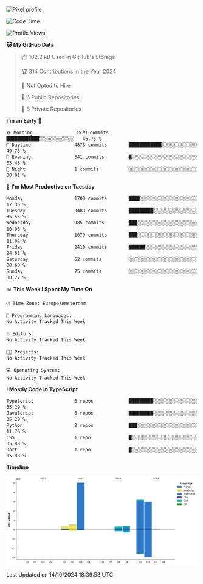 ![Pixel profile](https://pixel-profile.vercel.app/api/github-stats?username=Atchferox&screen_effect=true&theme=rainbow
)


<!--START_SECTION:waka-->
![Code Time](http://img.shields.io/badge/Code%20Time-415%20hrs%204%20mins-blue)

![Profile Views](http://img.shields.io/badge/Profile%20Views-0-blue)

**🐱 My GitHub Data** 

> 📦 102.2 kB Used in GitHub's Storage 
 > 
> 🏆 314 Contributions in the Year 2024
 > 
> 🚫 Not Opted to Hire
 > 
> 📜 6 Public Repositories 
 > 
> 🔑 8 Private Repositories 
 > 
**I'm an Early 🐤** 

```text
🌞 Morning                4579 commits        ████████████░░░░░░░░░░░░░   46.75 % 
🌆 Daytime                4873 commits        ████████████░░░░░░░░░░░░░   49.75 % 
🌃 Evening                341 commits         █░░░░░░░░░░░░░░░░░░░░░░░░   03.48 % 
🌙 Night                  1 commits           ░░░░░░░░░░░░░░░░░░░░░░░░░   00.01 % 
```
📅 **I'm Most Productive on Tuesday** 

```text
Monday                   1700 commits        ████░░░░░░░░░░░░░░░░░░░░░   17.36 % 
Tuesday                  3483 commits        █████████░░░░░░░░░░░░░░░░   35.56 % 
Wednesday                985 commits         ███░░░░░░░░░░░░░░░░░░░░░░   10.06 % 
Thursday                 1079 commits        ███░░░░░░░░░░░░░░░░░░░░░░   11.02 % 
Friday                   2410 commits        ██████░░░░░░░░░░░░░░░░░░░   24.61 % 
Saturday                 62 commits          ░░░░░░░░░░░░░░░░░░░░░░░░░   00.63 % 
Sunday                   75 commits          ░░░░░░░░░░░░░░░░░░░░░░░░░   00.77 % 
```


📊 **This Week I Spent My Time On** 

```text
🕑︎ Time Zone: Europe/Amsterdam

💬 Programming Languages: 
No Activity Tracked This Week

🔥 Editors: 
No Activity Tracked This Week

🐱‍💻 Projects: 
No Activity Tracked This Week

💻 Operating System: 
No Activity Tracked This Week
```

**I Mostly Code in TypeScript** 

```text
TypeScript               6 repos             █████████░░░░░░░░░░░░░░░░   35.29 % 
JavaScript               6 repos             █████████░░░░░░░░░░░░░░░░   35.29 % 
Python                   2 repos             ███░░░░░░░░░░░░░░░░░░░░░░   11.76 % 
CSS                      1 repo              █░░░░░░░░░░░░░░░░░░░░░░░░   05.88 % 
Dart                     1 repo              █░░░░░░░░░░░░░░░░░░░░░░░░   05.88 % 
```



**Timeline**

![Lines of Code chart](https://raw.githubusercontent.com/Atchferox/Atchferox/main/assets/bar_graph.png)


 Last Updated on 14/10/2024 18:39:53 UTC
<!--END_SECTION:waka-->
